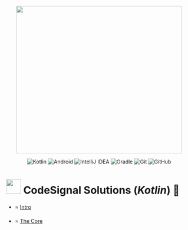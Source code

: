 <p align="center">
<!--<img width ="300" height="300" src="https://github.com/shahlaa1212/Task_TokyoOlympicsApp_TheChance2/assets/74646502/1c522f07-3c7c-44fc-8499-0a2b976685e2.png"> -->
  <img src="https://user-images.githubusercontent.com/74646502/178084308-0122071a-f5ec-4f94-91e9-663e26126d3b.png" width="450" height="400"> 
</p>

<p align="center">
  <img src="https://img.shields.io/badge/kotlin-%237F52FF.svg?style=for-the-badge&logo=kotlin&logoColor=white" alt="Kotlin">
  <img src="https://img.shields.io/badge/Android-34A853.svg?style=for-the-badge&logo=Android&logoColor=white" alt="Android">
  <img src="https://img.shields.io/badge/IntelliJIDEA-000000.svg?style=for-the-badge&logo=intellij-idea&logoColor=white" alt="IntelliJ IDEA">
  <img src="https://img.shields.io/badge/Gradle-02303A.svg?style=for-the-badge&logo=Gradle&logoColor=white" alt="Gradle">
  <img src="https://img.shields.io/badge/git-%23F05033.svg?style=for-the-badge&logo=git&logoColor=white" alt="Git">
  <img src="https://img.shields.io/badge/github-%23121011.svg?style=for-the-badge&logo=github&logoColor=white" alt="GitHub">
</p>

# <img src="https://www.svgrepo.com/show/90626/creative.svg" width=40 height=40> CodeSignal Solutions (*Kotlin*) 🧩
<!-- <img src="https://user-images.githubusercontent.com/74646502/178084308-0122071a-f5ec-4f94-91e9-663e26126d3b.png" width="150" height="100" align="right"> -->

* ⭐ [Intro](https://github.com/shahlaa1212/CodeSignal-Solutions-in-kotlin/tree/main/Intro)

* ⭐️ [The Core](https://github.com/shahlaa1212/CodeSignal-Solutions-in-kotlin/tree/main/The%20Core)

